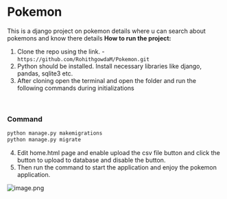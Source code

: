 ﻿# Pokemon
This is a django project on pokemon details where u can search about pokemons and know there details
**How to run the project:**
1. Clone the repo using the link.
  -`https://github.com/RohithgowdaM/Pokemon.git`
2. Python should be installed. Install necessary libraries like django, pandas, sqlite3 etc.
3. After cloning open the terminal and open the folder and run the following commands during initializations
<br>

### Command
```bash
python manage.py makemigrations
python manage.py migrate
```

4. Edit home.html page and enable upload the csv file button and click the button to upload to database and disable the button.
5. Then run the command to start the application and enjoy the pokemon application.

![image.png](static/img/pokemonbg.jpg)
